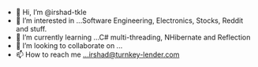 - 👋 Hi, I’m @irshad-tkle
- 👀 I’m interested in ...Software Engineering, Electronics, Stocks, Reddit and stuff.
- 🌱 I’m currently learning ...C# multi-threading, NHibernate and Reflection
- 💞️ I’m looking to collaborate on ...
- 📫 How to reach me ...irshad@turnkey-lender.com

<!---
irshad-tkle/irshad-tkle is a ✨ special ✨ repository because its `README.md` (this file) appears on your GitHub profile.
You can click the Preview link to take a look at your changes.
--->
